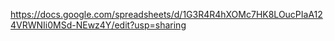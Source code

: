 https://docs.google.com/spreadsheets/d/1G3R4R4hXOMc7HK8LOucPIaA124VRWNIi0MSd-NEwz4Y/edit?usp=sharing

